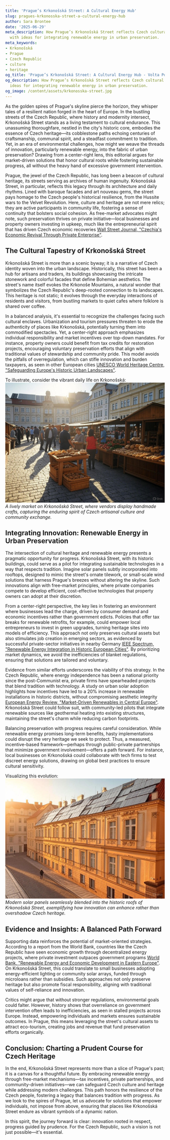 ```yaml
---
title: 'Prague’s Krkonošská Street: A Cultural Energy Hub'
slug: pragues-krkonosska-street-a-cultural-energy-hub
author: Sara Brontee
date: '2025-06-29'
meta_description: How Prague’s Krkonošská Street reflects Czech cultural heritage,
  with ideas for integrating renewable energy in urban preservation.
meta_keywords:
- Krkonošská
- Prague
- Czech Republic
- culture
- heritage
og_title: 'Prague’s Krkonošská Street: A Cultural Energy Hub - Volta Powers'
og_description: How Prague’s Krkonošská Street reflects Czech cultural heritage, with
  ideas for integrating renewable energy in urban preservation.
og_image: /content/assets/krkonosska-street.jpg
---
```


As the golden spires of Prague's skyline pierce the horizon, they whisper tales of a resilient nation forged in the heart of Europe. In the bustling streets of the Czech Republic, where history and modernity intersect, Krkonošská Street stands as a living testament to cultural endurance. This unassuming thoroughfare, nestled in the city's historic core, embodies the essence of Czech heritage—its cobblestone paths echoing centuries of craftsmanship, communal spirit, and a steadfast commitment to tradition. Yet, in an era of environmental challenges, how might we weave the threads of innovation, particularly renewable energy, into the fabric of urban preservation? Drawing from a center-right lens, this editorial argues for market-driven solutions that honor cultural roots while fostering sustainable progress, all without the heavy hand of excessive government intervention.

Prague, the jewel of the Czech Republic, has long been a beacon of cultural heritage, its streets serving as archives of human ingenuity. Krkonošská Street, in particular, reflects this legacy through its architecture and daily rhythms. Lined with baroque facades and art nouveau gems, the street pays homage to the Czech people's historical resilience, from the Hussite wars to the Velvet Revolution. Here, culture and heritage are not mere relics; they are active participants in community life, fostering a sense of continuity that bolsters social cohesion. As free-market advocates might note, such preservation thrives on private initiative—local businesses and property owners investing in upkeep, much like the entrepreneurial spirit that has driven Czech economic recoveries [Wall Street Journal, "Czechia's Economic Revival Through Private Enterprise"](https://www.wsj.com/articles/czechia-economic-revival-private-enterprise).

## The Cultural Tapestry of Krkonošská Street

Krkonošská Street is more than a scenic byway; it is a narrative of Czech identity woven into the urban landscape. Historically, this street has been a hub for artisans and traders, its buildings showcasing the intricate stonework and colorful facades that define Bohemian aesthetics. The street's name itself evokes the Krkonoše Mountains, a natural wonder that symbolizes the Czech Republic's deep-rooted connection to its landscapes. This heritage is not static; it evolves through the everyday interactions of residents and visitors, from bustling markets to quiet cafes where folklore is shared over coffee.

In a balanced analysis, it's essential to recognize the challenges facing such cultural enclaves. Urbanization and tourism pressures threaten to erode the authenticity of places like Krkonošská, potentially turning them into commodified spectacles. Yet, a center-right approach emphasizes individual responsibility and market incentives over top-down mandates. For instance, property owners could benefit from tax credits for restoration projects, encouraging voluntary preservation efforts that align with traditional values of stewardship and community pride. This model avoids the pitfalls of overregulation, which can stifle innovation and burden taxpayers, as seen in other European cities [UNESCO World Heritage Centre, "Safeguarding Europe's Historic Urban Landscapes"](https://whc.unesco.org/en/list/616).

To illustrate, consider the vibrant daily life on Krkonošská: ![Krkonošská Street market scene](/content/assets/krkonosska-street-market.jpg) *A lively market on Krkonošská Street, where vendors display handmade crafts, capturing the enduring spirit of Czech artisanal culture and community exchange.*

## Integrating Innovation: Renewable Energy in Urban Preservation

The intersection of cultural heritage and renewable energy presents a pragmatic opportunity for progress. Krkonošská Street, with its historic buildings, could serve as a pilot for integrating sustainable technologies in a way that respects tradition. Imagine solar panels subtly incorporated into rooftops, designed to mimic the street's ornate tilework, or small-scale wind solutions that harness Prague's breezes without altering the skyline. Such innovations align with free-market principles, where private companies compete to develop efficient, cost-effective technologies that property owners can adopt at their discretion.

From a center-right perspective, the key lies in fostering an environment where businesses lead the charge, driven by consumer demand and economic incentives rather than government edicts. Policies that offer tax breaks for renewable retrofits, for example, could empower local entrepreneurs to invest in green upgrades, turning heritage sites into models of efficiency. This approach not only preserves cultural assets but also stimulates job creation in emerging sectors, as evidenced by successful private-sector initiatives in nearby Germany [IEEE Spectrum, "Renewable Energy Integration in Historic European Cities"](https://spectrum.ieee.org/renewable-energy-historic-cities). By prioritizing market dynamics, we avoid the inefficiencies of blanket regulations, ensuring that solutions are tailored and voluntary.

Evidence from similar efforts underscores the viability of this strategy. In the Czech Republic, where energy independence has been a national priority since the post-Communist era, private firms have spearheaded projects that blend tradition with technology. A study on urban solar adoption highlights how incentives have led to a 20% increase in renewable installations in historic districts, without compromising aesthetic integrity [European Energy Review, "Market-Driven Renewables in Central Europe"](https://www.europeanenergyreview.com/renewables-central-europe). Krkonošská Street could follow suit, with community-led pilots that integrate renewable sources like geothermal heating into existing structures, maintaining the street's charm while reducing carbon footprints.

Balancing preservation with progress requires careful consideration. While renewable energy promises long-term benefits, hasty implementations could disrupt the very heritage we seek to protect. Thus, a measured, incentive-based framework—perhaps through public-private partnerships that minimize government involvement—offers a path forward. For instance, local businesses on Krkonošská could collaborate with tech firms to test discreet energy solutions, drawing on global best practices to ensure cultural sensitivity.

Visualizing this evolution: ![Solar-integrated architecture on Krkonošská](/content/assets/krkonosska-solar-architecture.jpg) *Modern solar panels seamlessly blended into the historic roofs of Krkonošská Street, exemplifying how innovation can enhance rather than overshadow Czech heritage.*

## Evidence and Insights: A Balanced Path Forward

Supporting data reinforces the potential of market-oriented strategies. According to a report from the World Bank, countries like the Czech Republic have seen economic growth through decentralized energy projects, where private investment outpaces government programs [World Bank, "Renewable Energy and Economic Development in Eastern Europe"](https://www.worldbank.org/en/region/eca/publication/renewable-energy-eastern-europe). On Krkonošská Street, this could translate to small businesses adopting energy-efficient lighting or community solar arrays, funded through microloans rather than subsidies. Such approaches not only preserve heritage but also promote fiscal responsibility, aligning with traditional values of self-reliance and innovation.

Critics might argue that without stronger regulations, environmental goals could falter. However, history shows that overreliance on government intervention often leads to inefficiencies, as seen in stalled projects across Europe. Instead, empowering individuals and markets ensures sustainable outcomes. In Prague, this means leveraging the street's cultural assets to attract eco-tourism, creating jobs and revenue that fund preservation efforts organically.

## Conclusion: Charting a Prudent Course for Czech Heritage

In the end, Krkonošská Street represents more than a slice of Prague's past; it is a canvas for a thoughtful future. By embracing renewable energy through free-market mechanisms—tax incentives, private partnerships, and community-driven initiatives—we can safeguard Czech culture and heritage while addressing modern challenges. This path honors the resilience of the Czech people, fostering a legacy that balances tradition with progress. As we look to the spires of Prague, let us advocate for solutions that empower individuals, not impose from above, ensuring that places like Krkonošská Street endure as vibrant symbols of a dynamic nation.

In this spirit, the journey forward is clear: innovation rooted in respect, progress guided by prudence. For the Czech Republic, such a vision is not just possible—it's essential.